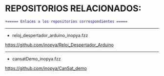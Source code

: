 # REPOSITORIOS RELACIONADOS:


```diff
+===== Enlaces a los repositorios correspondientes =====
```	

***
 - reloj_despertador_arduino_inopya.fzz
 
 https://github.com/inopya/Reloj_Despertador_Arduino
 
 ***
 - cansatDemo_inopya.fzz
 
 https://github.com/inopya/CanSat_demo